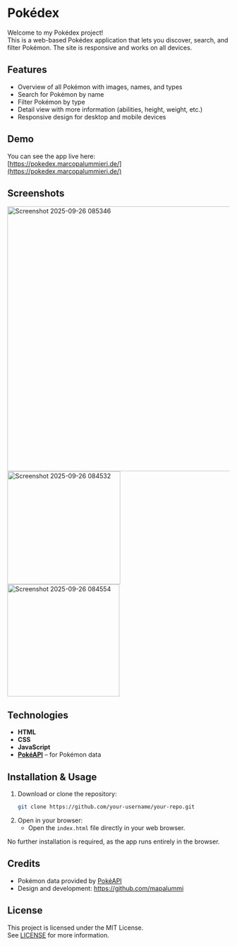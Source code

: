 # Pokédex

Welcome to my Pokédex project!  
This is a web-based Pokédex application that lets you discover, search, and filter Pokémon. The site is responsive and works on all devices.

## Features

- Overview of all Pokémon with images, names, and types
- Search for Pokémon by name
- Filter Pokémon by type
- Detail view with more information (abilities, height, weight, etc.)
- Responsive design for desktop and mobile devices

## Demo

You can see the app live here:  
[https://pokedex.marcopalummieri.de/](https://pokedex.marcopalummieri.de/)

## Screenshots

<img width="600" alt="Screenshot 2025-09-26 085346" src="https://github.com/user-attachments/assets/5cf7c7a2-ccd9-4e6b-adbd-e581f3709ada" />
<img width="256"  alt="Screenshot 2025-09-26 084532" src="https://github.com/user-attachments/assets/d0608b6f-ebdf-44a8-b7cf-12216b2457d6" />
<img width="254"  alt="Screenshot 2025-09-26 084554" src="https://github.com/user-attachments/assets/2d8efd9b-7436-4c41-874f-4e370075c396" />


## Technologies

- **HTML**
- **CSS**
- **JavaScript**
- **[PokéAPI](https://pokeapi.co/)** – for Pokémon data

## Installation & Usage

1. Download or clone the repository:
    ```bash
    git clone https://github.com/your-username/your-repo.git
    ```
2. Open in your browser:
    - Open the `index.html` file directly in your web browser.

No further installation is required, as the app runs entirely in the browser.

## Credits

- Pokémon data provided by [PokéAPI](https://pokeapi.co/)
- Design and development: https://github.com/mapalummi

## License

This project is licensed under the MIT License.  
See [LICENSE](LICENSE) for more information.

